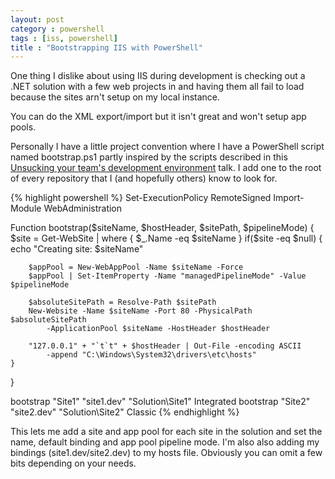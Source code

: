 ```yaml
---
layout: post
category : powershell
tags : [iss, powershell]
title : "Bootstrapping IIS with PowerShell"
---
```


One thing I dislike about using IIS during development is checking out a .NET solution with a few web projects in and having them all fail to load because the sites arn't setup on my local instance.

You can do the XML export/import but it isn't great and won't setup app pools.

Personally I have a little project convention where I have a PowerShell script named bootstrap.ps1 partly inspired by the scripts described in this [Unsucking your team's development environment][1] talk. I add one to the root of every repository that I (and hopefully others) know to look for.

{% highlight powershell %}
Set-ExecutionPolicy RemoteSigned
Import-Module WebAdministration

Function bootstrap($siteName, $hostHeader, $sitePath, $pipelineMode)
{
    $site = Get-WebSite | where { $_.Name -eq $siteName }
    if($site -eq $null)
    {
        echo "Creating site: $siteName"

        $appPool = New-WebAppPool -Name $siteName -Force
        $appPool | Set-ItemProperty -Name "managedPipelineMode" -Value $pipelineMode
       
        $absoluteSitePath = Resolve-Path $sitePath
        New-Website -Name $siteName -Port 80 -PhysicalPath $absoluteSitePath 
            -ApplicationPool $siteName -HostHeader $hostHeader
    
        "127.0.0.1" + "`t`t" + $hostHeader | Out-File -encoding ASCII
            -append "C:\Windows\System32\drivers\etc\hosts"
    }
}

bootstrap "Site1" "site1.dev" "Solution\Site1" Integrated
bootstrap "Site2" "site2.dev" "Solution\Site2" Classic
{% endhighlight %}

This lets me add a site and app pool for each site in the solution and set the name, default binding and app pool pipeline mode. I'm also also adding my bindings (site1.dev/site2.dev) to my hosts file. Obviously you can omit a few bits depending on your needs.

[1]: http://zachholman.com/talk/unsucking-your-teams-development-environment/